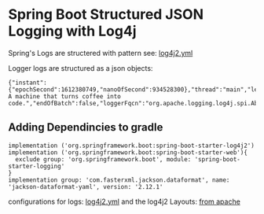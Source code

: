 
# Spring Boot Structured JSON Logging with Log4j

Spring's Logs are structered with pattern see: [log4j2.yml](https://github.com/G-khan/spring-boot-json-logging/blob/main/src/main/resources/log4j2.yml)

Logger logs are structured as a json objects:

    {"instant":{"epochSecond":1612380749,"nanoOfSecond":934528300},"thread":"main","level":"INFO","loggerName":"LOGGER_WITH_JSON_LAYOUT","message":"Programmer: A machine that turns coffee into code.","endOfBatch":false,"loggerFqcn":"org.apache.logging.log4j.spi.AbstractLogger","threadId":1,"threadPriority":5}

## Adding Dependincies to gradle


    implementation ('org.springframework.boot:spring-boot-starter-log4j2')  
    implementation ('org.springframework.boot:spring-boot-starter-web'){  
      exclude group: 'org.springframework.boot', module: 'spring-boot-starter-logging'  
    }  
    implementation group: 'com.fasterxml.jackson.dataformat', name: 'jackson-dataformat-yaml', version: '2.12.1'

configurations for logs: [log4j2.yml](https://github.com/G-khan/spring-boot-json-logging/blob/main/src/main/resources/log4j2.yml) and the log4j2 Layouts: [from apache](https://logging.apache.org/log4j/2.x/manual/layouts.html#JSONLayout)
